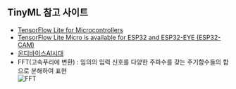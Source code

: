## TinyML 참고 사이트
- [TensorFlow Lite for Microcontrollers](https://www.tensorflow.org/lite/microcontrollers?hl=ko)
- [TensorFlow Lite Micro is available for ESP32 and ESP32-EYE (ESP32-CAM)](https://diyprojects.io/tensorflow-lite-micro-is-available-for-esp32-and-esp32-eye-esp32-cam/#.X6isJ2j7SUk)
- [온디바이스AI시대](https://dbr.donga.com/article/view/1203/article_no/9635)
- FFT(고속푸리에 변환) : 임의의 입력 신호를 다양한 주파수를 갖는 주기함수들의 합으로 분해하여 표현   
  ![FFT](https://t1.daumcdn.net/cfile/tistory/9967FA3359B63D8122)
